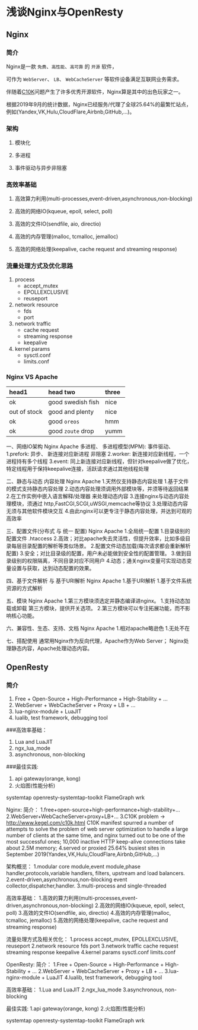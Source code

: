 # 浅谈Nginx与OpenResty

## Nginx

### 简介

Nginx是一款 `免费`、`高性能`、`高可靠` 的 `开源` 软件，

可作为 `WebServer`、 `LB`、 `WebCacheServer` 等软件设备满足互联网业务需求。

伴随着[C10K](http://www.kegel.com/c10k.html)问题产生了许多优秀开源软件，Nginx算是其中的出色玩家之一。

根据2019年9月的统计数据，Nginx已经服务/代理了全球25.64%的最繁忙站点，例如(Yandex,VK,Hulu,CloudFlare,Airbnb,GitHub,…)。

### 架构

1. 模块化

2. 多进程

3. 事件驱动与异步非阻塞

### 高效率基础

1. 高效算力利用(multi-processes,event-driven,asynchronous,non-blocking)

2. 高效的网络IO(kqueue, epoll, select, poll)

3. 高效的文件IO(sendfile, aio, directio)

4. 高效的内存管理(malloc, tcmalloc, jemalloc)

5. 高效的网络处理(keepalive, cache request and streaming response)

### 流量处理方式及优化思路
1. process
	* accept_mutex
	* EPOLLEXCLUSIVE
	* reuseport
2. network resource
	* fds
	* port
3. network traffic
	* cache request
	* streaming response
	* keepalive
4. kernel params
	* sysctl.conf
	* limits.conf

### Nginx VS Apache

| head1        | head two          | three |
|:-------------|:------------------|:------|
| ok           | good swedish fish | nice  |
| out of stock | good and plenty   | nice  |
| ok           | good `oreos`      | hmm   |
| ok           | good `zoute` drop | yumm  |


一、网络IO架构
Nginx	Apache
多进程、	多进程模型(MPM):
事件驱动、	1.prefork:
异步、	        新连接对应新进程
非阻塞	2.worker:
	        新连接对应新线程，一个进程持有多个线程
	3.event:
	        同上新连接对应新线程，但针对keepalive做了优化，特定线程用于保持keepalive连接，活跃请求通过其他线程处理


二、静态与动态 内容处理
Nginx	Apache
1.天然仅支持静态内容处理	1.基于文件的模式支持静态内容处理
2.动态内容处理须调用外部模块等，并须等待返回结果	2.在工作实例中嵌入语言解释/处理器 来处理动态内容
3.连接nginx与动态内容处理模块，须通过 http,FastCGI,SCGI,uWSGI,memcache等协议	3.处理动态内容无须与其他软件模块交互
4.由此nginx可以更专注于静态内容处理，并达到可观的高效率



三、配置文件(分布式 与 统一 配置)
Nginx	Apache
1.全局统一配置	1.目录级别的配置文件 .htaccess
2.高效；对比apache失去灵活性，但提升效率，比如多级目录每层目录配置的解析等类似场景。	2.配置文件动态加载(每次请求都会重新解析配置)
3.安全；对比目录级的配置，用户未必能做到安全性的配置管理。	3.做到目录级别的权限隔离，不同目录对应不同用户
4.动态；通关nginx变量可实现动态变量设置与获取，达到动态配置的效果。



四、基于文件解析 与 基于URI解析
Nginx	Apache
1.基于URI解析	1.基于文件系统资源的方式解析


五、模块
Nginx	Apache
1.第三方模块须选定并静态编译进nginx。	1.支持动态加载或卸载 第三方模块，提供开关选项。
	2.第三方模块可以专注拓展功能，而不影响核心功能。


六、兼容性、生态、支持、文档
Nginx	Apache
1.相对apache略逊色	1.无处不在


七、搭配使用
通常用Nginx作为反向代理，Apache作为Web Server；
Nginx处理静态内容，Apache处理动态内容。

## OpenResty

### 简介
1. Free + Open-Source + High-Performance + High-Stability + …
2. WebServer + WebCacheServer + Proxy + LB + …
3. lua-nginx-module + LuaJIT
4. lualib, test framework, debugging tool

###高效率基础：
1. Lua and LuaJIT
2. ngx_lua_mode
3. asynchronous, non-blocking

###最佳实践:
1. api gateway(orange, kong)
2. 火焰图(性能分析)

systemtap
openresty-systemtap-toolkit
FlameGraph
wrk


Nginx:
简介：
1.free+open-source+high-performance+high-stability+...
2.WebServer+WebCacheServer+proxy+LB+...
3.C10K problem -> http://www.kegel.com/c10k.html
C10K manifest spurred a number of attempts to solve the problem of web server optimization to handle a large number of clients at the same time, and nginx turned out to be one of the most successful ones;
10,000 inactive HTTP keep-alive connections take about 2.5M memory;
4.served or proxied 25.64% busiest sites in September 2019(Yandex,VK,Hulu,CloudFlare,Airbnb,GitHub,…)

架构概览：
1.modular
core module,event module,phase handler,protocols,variable handlers, filters, upstream and load balancers.
2.event-driven,asynchronous,non-blocking
event collector,dispatcher,handler.
3.multi-process and single-threaded

高效率基础：
1.高效的算力利用(multi-processes,event-driven,asynchronous,non-blocking)
2.高效的网络IO(kqueue, epoll, select, poll)
3.高效的文件IO(sendfile, aio, directio)
4.高效的内存管理(malloc, tcmalloc, jemalloc)
5.高效的网络处理(keepalive, cache request and streaming response)

流量处理方式及相关优化：
1.process
accept_mutex, EPOLLEXCLUSIVE, reuseport
2.network resource
fds
port
3.network traffic
cache request
streaming response
keepalive
4.kernel params
sysctl.conf
limits.conf

OpenResty:
简介：
1.Free + Open-Source + High-Performance + High-Stability + …
2.WebServer + WebCacheServer + Proxy + LB + …
3.lua-nginx-module + LuaJIT
4.lualib, test framework, debugging tool

高效率基础：
1.Lua and LuaJIT
2.ngx_lua_mode
3.asynchronous, non-blocking

最佳实践:
1.api gateway(orange, kong)
2.火焰图(性能分析)

systemtap
openresty-systemtap-toolkit
FlameGraph
wrk
